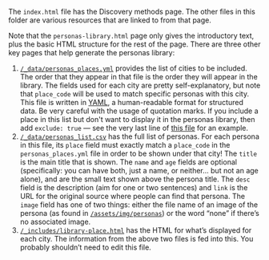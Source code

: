 The `index.html` file has the Discovery methods page. The other files in this folder are various resources that are linked to from that page.

Note that the `personas-library.html` page only gives the introductory text, plus the basic HTML structure for the rest of the page. There are three other key pages that help generate the personas library:

1. [`/_data/personas_places.yml`](https://github.com/sunlightpolicy/informed-communities/blob/master/_data/personas_places.yml) provides the list of cities to be included. The order that they appear in that file is the order they will appear in the library. The fields used for each city are pretty self-explanatory, but note that `place_code` will be used to match specific personas with this city. This file is written in [YAML](https://learn.getgrav.org/16/advanced/yaml), a human-readable format for structured data. Be very careful with the usage of quotation marks. If you include a place in this list but don't want to display it in the personas library, then add `exclude: true` — see the very last line of [this file](https://raw.githubusercontent.com/sunlightpolicy/informed-communities/0817c5bb031806fe6475b053f368f100434ad83f/_data/personas_places.yml) for an example.
2. [`/_data/personas_list.csv`](https://github.com/sunlightpolicy/informed-communities/blob/master/_data/personas_list.csv) has the full list of personas. For each persona in this file, its `place` field must exactly match a `place_code` in the `personas_places.yml` file in order to be shown under that city! The `title` is the main title that is shown. The `name` and `age` fields are optional (specifically: you can have both, just a name, or neither... but not an age alone), and are the small text shown above the persona title. The `desc` field is the description (aim for one or two sentences) and `link` is the URL for the original source where people can find that persona. The `image` field has one of two things: either the file name of an image of the persona (as found in [`/assets/img/personas`](https://github.com/sunlightpolicy/informed-communities/tree/master/assets/img/personas)) or the word “none” if there’s no associated image.
3. [`/_includes/library-place.html`](https://github.com/sunlightpolicy/informed-communities/blob/master/_includes/library-place.html) has the HTML for what’s displayed for each city. The information from the above two files is fed into this. You probably shouldn’t need to edit this file.
